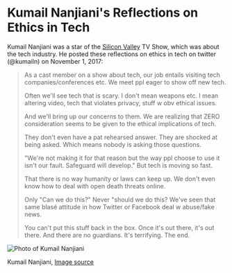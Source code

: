 # Kumail Nanjiani's Reflections on Ethics in Tech

Kumail Nanjiani was a star of the [Silicon Valley](https://www.imdb.com/title/tt2575988/) TV Show, which was about the tech industry. He posted these reflections on ethics in tech on twitter (@kumailn) on November 1, 2017:

> As a cast member on a show about tech, our job entails visiting tech companies/conferences etc. We meet ppl eager to show off new tech.
>
> Often we'll see tech that is scary. I don't mean weapons etc. I mean altering video, tech that violates privacy, stuff w obv ethical issues.
>
> And we'll bring up our concerns to them. We are realizing that ZERO consideration seems to be given to the ethical implications of tech.
>
> They don't even have a pat rehearsed answer. They are shocked at being asked. Which means nobody is asking those questions.
>
> "We're not making it for that reason but the way ppl choose to use it isn't our fault. Safeguard will develop." But tech is moving so fast.
>
> That there is no way humanity or laws can keep up. We don't even know how to deal with open death threats online.
>
> Only "Can we do this?" Never "should we do this? We've seen that same blasé attitude in how Twitter or Facebook deal w abuse/fake news.
>
> You can't put this stuff back in the box. Once it's out there, it's out there. And there are no guardians. It's terrifying. The end.

![Photo of Kumail Nanjiani](kumail.png)

Kumail Nanjiani, [Image source](https://commons.wikimedia.org/wiki/File:Kumail_Nanjiani_by_Gage_Skidmore_2.jpg)
